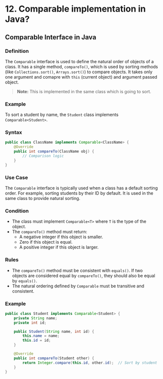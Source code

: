 # 12. Comparable implementation in Java?


## Comparable Interface in Java

### Definition
The `Comparable` interface is used to define the natural order of objects of a class. It has a single method, `compareTo()`, which is used by sorting methods (like `Collections.sort()`, `Arrays.sort()`) to compare objects. It takes only one argument and comapre with `this` (current object) and argument passed object.
> **Note:** This is implemented in the same class which is going to sort.

### Example
To sort a student by name, the `Student` class implements `Comparable<Student>`.

### Syntax
```java
public class ClassName implements Comparable<ClassName> {
    @Override
    public int compareTo(ClassName obj) {
        // Comparison logic
    }
}
```

### Use Case
The `Comparable` interface is typically used when a class has a default sorting order. For example, sorting students by their ID by default. It is used in the same class to provide natural sorting.

### Condition
- The class must implement `Comparable<T>` where `T` is the type of the object.
- The `compareTo()` method must return:
  - A negative integer if this object is smaller.
  - Zero if this object is equal.
  - A positive integer if this object is larger.

### Rules
- The `compareTo()` method must be consistent with `equals()`. If two objects are considered equal by `compareTo()`, they should also be equal by `equals()`.
- The natural ordering defined by `Comparable` must be transitive and consistent.

### Example

```java
public class Student implements Comparable<Student> {
    private String name;
    private int id;

    public Student(String name, int id) {
        this.name = name;
        this.id = id;
    }

    @Override
    public int compareTo(Student other) {
        return Integer.compare(this.id, other.id);  // Sort by student ID
    }
}
```
